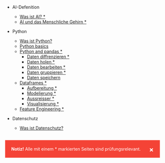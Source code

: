 <!-- docs/_sidebar.md -->
- AI-Defenition
    - [Was ist AI? *](/ai/README.md)
    - [AI und das Menschliche Gehirn *](ai/ai-x-gehirn.md)

- Python
    - [Was ist Python?](python/README.md)
    - [Python basics](python/python-basics.md)
    - [Python and pandas *](python/python-and-pandas.md)
        - [Daten diffrenzieren *](python/pandas-erweiterungen/DatenDiffrenzieren.md)
        - [Daten holen *](python/pandas-erweiterungen/DatenHolen.md)
        - [Daten bearbeiten *](python/pandas-erweiterungen/DatenBearbeiten.md)
        - [Daten gruppieren *](python/pandas-erweiterungen/DatenGruppieren.md)
        - [Daten speichern](python/pandas-erweiterungen/DatenSpeichern.md)
    - [Dataframes *](python/dataframes/dataframe.md)
        - [Aufbereitung *](python/dataframes/editing/README.md)
        - [Modelierung *](python/dataframes/editing/modelierung.md)
        - [Aussreisser *](python/dataframes/editing/aussreisser-erkennen.md)
        - [Visualisierung *](python/dataframes/visualizing/README.md)
    - [Feature Engineering *](python/feature-engineering/README.md)

- Datenschutz
    - [Was ist Datenschutz?](datasecurity/README.md)

<br>
<div style="padding: 20px; background-color: #f44336; color: white;" class="alert">
  <span style="margin-left: 15px; color: white; font-weight: bold; float: right; font-size: 22px; line-height: 20px; cursor: pointer; transition: 0.3s;" class="closebtn" onclick="this.parentElement.style.display='none';">&times;</span> 
  <strong>Notiz!</strong> Alle mit einem * markierten Seiten sind prüfungsrelevant.
</div>
